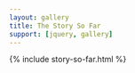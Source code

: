 ```yaml
---
layout: gallery
title: The Story So Far
support: [jquery, gallery]
---
```


{% include story-so-far.html %}
